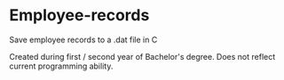 # Employee-records
Save employee records to a .dat file in C

Created during first / second year of Bachelor's degree. Does not reflect current programming ability.
